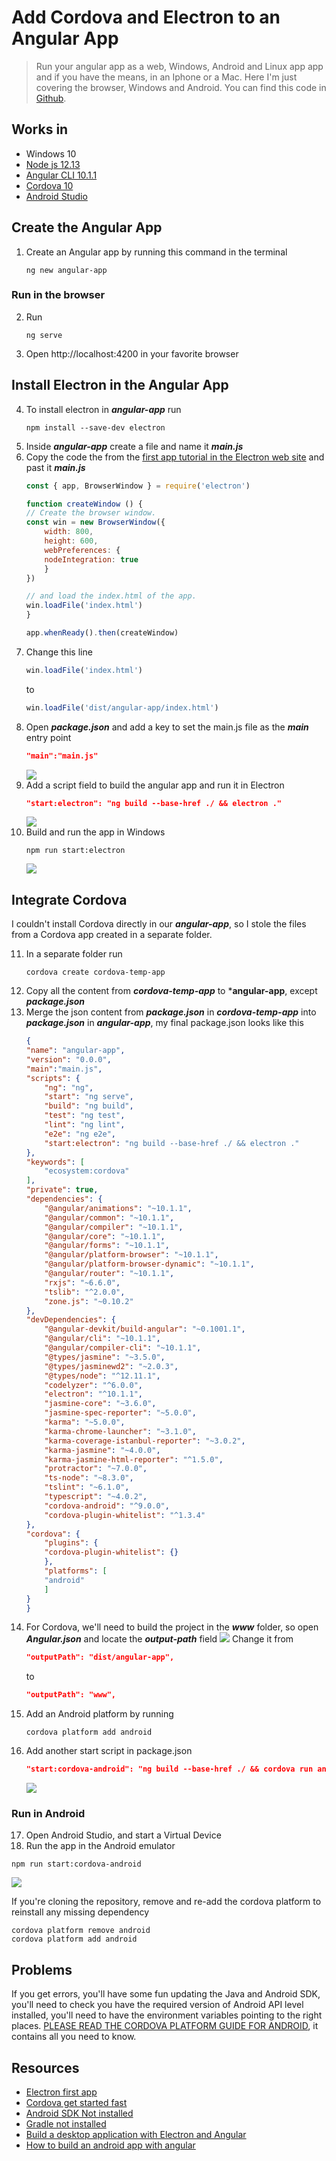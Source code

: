 # Add Cordova and Electron to an Angular App
>Run your angular app as a web, Windows, Android and Linux app app and if you have the means, in an Iphone or a Mac. Here I'm just covering the browser, Windows and Android. You can find this code in [Github](https://github.com/atorres16/Angular_Cordova_Electron).

## Works in

* Windows 10
* [Node js 12.13](https://nodejs.org/en/)
* [Angular CLI 10.1.1](https://cli.angular.io/)
* [Cordova 10](https://cordova.apache.org/)
* [Android Studio](https://developer.android.com/studio)

 
 ## Create the Angular App
 1. Create an Angular app by running this command in the terminal
    ```
    ng new angular-app
    ```
 ### Run in the browser
 2. Run
    ```
    ng serve
    ```
 3. Open http://localhost:4200 in your favorite browser
 ## Install Electron in the Angular App
 4. To install electron in ***angular-app*** run
    ```
    npm install --save-dev electron
    ```
5. Inside ***angular-app*** create a file and name it ***main.js***
6. Copy the code the from the [first app tutorial in the Electron web site](https://www.electronjs.org/docs/tutorial/first-app#installing-electron) and past it ***main.js*** 
    ```javascript
    const { app, BrowserWindow } = require('electron')

    function createWindow () {
    // Create the browser window.
    const win = new BrowserWindow({
        width: 800,
        height: 600,
        webPreferences: {
        nodeIntegration: true
        }
    })

    // and load the index.html of the app.
    win.loadFile('index.html')
    }

    app.whenReady().then(createWindow)
    ```
7. Change this line
    ```js
    win.loadFile('index.html')
    ```
    to
    ```js
    win.loadFile('dist/angular-app/index.html')
    ```
8. Open ***package.json*** and add a key to set the main.js file as the ***main*** entry point
    ```json
    "main":"main.js"
    ```
    ![](images/2020-09-11-21-00-58.png)
9. Add a script field to build the angular app and run it in Electron
    ```json
    "start:electron": "ng build --base-href ./ && electron ."
    ```
    ![](images/2020-09-11-21-03-10.png)
10. Build and run the app in Windows
    ```
    npm run start:electron
    ```
    ![](images/2020-09-11-21-09-22.png)
## Integrate Cordova
I couldn't install Cordova directly in our ***angular-app***, so I stole the files from a Cordova app created in a separate folder.

11. In a separate folder run
    ```
    cordova create cordova-temp-app
    ```
12. Copy all the content from ***cordova-temp-app*** to ***angular-app**, except
***package.json***
13. Merge the json content from ***package.json*** in ***cordova-temp-app*** into ***package.json*** in ***angular-app***, my final package.json looks like this
    ```json
    {
    "name": "angular-app",
    "version": "0.0.0",
    "main":"main.js",
    "scripts": {
        "ng": "ng",
        "start": "ng serve",
        "build": "ng build",
        "test": "ng test",
        "lint": "ng lint",
        "e2e": "ng e2e",
        "start:electron": "ng build --base-href ./ && electron ."
    },
    "keywords": [
        "ecosystem:cordova"
    ],
    "private": true,
    "dependencies": {
        "@angular/animations": "~10.1.1",
        "@angular/common": "~10.1.1",
        "@angular/compiler": "~10.1.1",
        "@angular/core": "~10.1.1",
        "@angular/forms": "~10.1.1",
        "@angular/platform-browser": "~10.1.1",
        "@angular/platform-browser-dynamic": "~10.1.1",
        "@angular/router": "~10.1.1",
        "rxjs": "~6.6.0",
        "tslib": "^2.0.0",
        "zone.js": "~0.10.2"
    },
    "devDependencies": {
        "@angular-devkit/build-angular": "~0.1001.1",
        "@angular/cli": "~10.1.1",
        "@angular/compiler-cli": "~10.1.1",
        "@types/jasmine": "~3.5.0",
        "@types/jasminewd2": "~2.0.3",
        "@types/node": "^12.11.1",
        "codelyzer": "^6.0.0",
        "electron": "^10.1.1",
        "jasmine-core": "~3.6.0",
        "jasmine-spec-reporter": "~5.0.0",
        "karma": "~5.0.0",
        "karma-chrome-launcher": "~3.1.0",
        "karma-coverage-istanbul-reporter": "~3.0.2",
        "karma-jasmine": "~4.0.0",
        "karma-jasmine-html-reporter": "^1.5.0",
        "protractor": "~7.0.0",
        "ts-node": "~8.3.0",
        "tslint": "~6.1.0",
        "typescript": "~4.0.2",
        "cordova-android": "^9.0.0",
        "cordova-plugin-whitelist": "^1.3.4"
    },
    "cordova": {
        "plugins": {
        "cordova-plugin-whitelist": {}
        },
        "platforms": [
        "android"
        ]
    }
    }
    ```
14. For Cordova, we'll need to build the project in the ***www*** folder, so open ***Angular.json*** and locate the ***output-path*** field
![](images/2020-09-11-21-39-44.png)
 Change it from
    ```json
    "outputPath": "dist/angular-app",
    ```    
    to
    ```json
    "outputPath": "www",
    ```
15. Add an Android platform by running
    ```
    cordova platform add android
    ```
16. Add another start script in package.json
    ```json
    "start:cordova-android": "ng build --base-href ./ && cordova run android"
    ```
    ![](images/2020-09-11-21-28-32.png)

### Run in Android
17. Open Android Studio, and start a Virtual Device
18. Run the app in the Android emulator
```
npm run start:cordova-android
```
![](images/2020-09-12-16-26-04.png)

If you're cloning the repository, remove and re-add the cordova platform to reinstall any missing dependency
```
cordova platform remove android
cordova platform add android
```

## Problems
If you get errors, you'll have some fun updating the Java and Android SDK, you'll need to check you have the required version of Android API level installed, you'll need to have the environment variables pointing to the right places. [PLEASE READ THE CORDOVA PLATFORM GUIDE FOR ANDROID](https://cordova.apache.org/docs/en/latest/guide/platforms/android/index.html), it contains all you need to know.

## Resources
* [Electron first app](https://www.electronjs.org/docs/tutorial/first-app#installing-electron)
* [Cordova get started fast](https://cordova.apache.org/)
* [Android SDK Not installed](https://stackoverflow.com/a/27724321/3596441])
* [Gradle not installed](https://stackoverflow.com/a/45070795/3596441)
* [Build a desktop application with Electron and Angular](https://www.sitepoint.com/build-a-desktop-application-with-electron-and-angular/)
* [How to build an android app with angular](https://upgradetoangular.com/angular-mobile-app/how-to-build-an-android-app-with-angular/)


